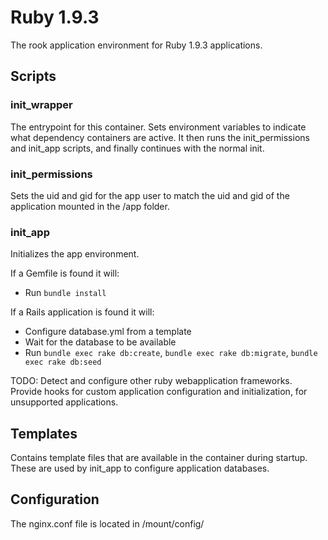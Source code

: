 Ruby 1.9.3
==========

The rook application environment for Ruby 1.9.3 applications.


Scripts
-------

### init_wrapper

The entrypoint for this container. Sets environment variables to indicate what dependency containers are active. It then runs the init_permissions and init_app scripts, and finally continues with the normal init.


### init_permissions

Sets the uid and gid for the app user to match the uid and gid of the application mounted in the /app folder.


### init_app

Initializes the app environment.

If a Gemfile is found it will:
+   Run `bundle install`

If a Rails application is found it will:
+   Configure database.yml from a template
+   Wait for the database to be available
+   Run `bundle exec rake db:create`, `bundle exec rake db:migrate`, `bundle exec rake db:seed`

TODO:
Detect and configure other ruby webapplication frameworks. 
Provide hooks for custom application configuration and initialization, for unsupported applications.


Templates
---------

Contains template files that are available in the container during startup.
These are used by init_app to configure application databases.


Configuration
-------------

The nginx.conf file is located in /mount/config/
